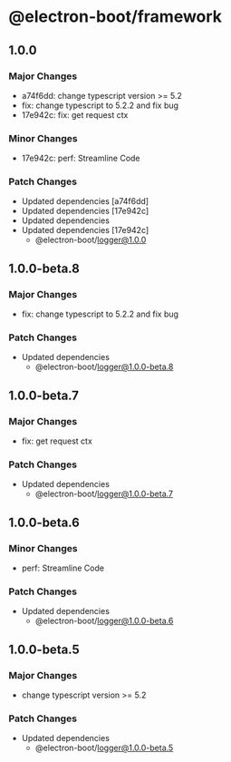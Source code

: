 # @electron-boot/framework

## 1.0.0

### Major Changes

- a74f6dd: change typescript version >= 5.2
- fix: change typescript to 5.2.2 and fix bug
- 17e942c: fix: get request ctx

### Minor Changes

- 17e942c: perf: Streamline Code

### Patch Changes

- Updated dependencies [a74f6dd]
- Updated dependencies [17e942c]
- Updated dependencies
- Updated dependencies [17e942c]
  - @electron-boot/logger@1.0.0

## 1.0.0-beta.8

### Major Changes

- fix: change typescript to 5.2.2 and fix bug

### Patch Changes

- Updated dependencies
  - @electron-boot/logger@1.0.0-beta.8

## 1.0.0-beta.7

### Major Changes

- fix: get request ctx

### Patch Changes

- Updated dependencies
  - @electron-boot/logger@1.0.0-beta.7

## 1.0.0-beta.6

### Minor Changes

- perf: Streamline Code

### Patch Changes

- Updated dependencies
  - @electron-boot/logger@1.0.0-beta.6

## 1.0.0-beta.5

### Major Changes

- change typescript version >= 5.2

### Patch Changes

- Updated dependencies
  - @electron-boot/logger@1.0.0-beta.5
